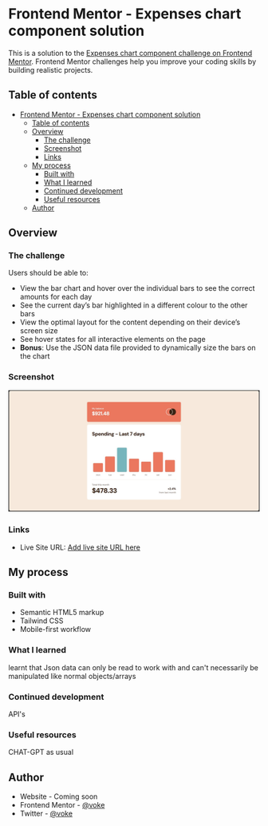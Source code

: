 # Frontend Mentor - Expenses chart component solution

This is a solution to the [Expenses chart component challenge on Frontend Mentor](https://www.frontendmentor.io/challenges/expenses-chart-component-e7yJBUdjwt). Frontend Mentor challenges help you improve your coding skills by building realistic projects. 

## Table of contents

- [Frontend Mentor - Expenses chart component solution](#frontend-mentor---expenses-chart-component-solution)
  - [Table of contents](#table-of-contents)
  - [Overview](#overview)
    - [The challenge](#the-challenge)
    - [Screenshot](#screenshot)
    - [Links](#links)
  - [My process](#my-process)
    - [Built with](#built-with)
    - [What I learned](#what-i-learned)
    - [Continued development](#continued-development)
    - [Useful resources](#useful-resources)
  - [Author](#author)


## Overview

### The challenge

Users should be able to:

- View the bar chart and hover over the individual bars to see the correct amounts for each day
- See the current day’s bar highlighted in a different colour to the other bars
- View the optimal layout for the content depending on their device’s screen size
- See hover states for all interactive elements on the page
- **Bonus**: Use the JSON data file provided to dynamically size the bars on the chart

### Screenshot

![](./images/graph-p.jpg)

### Links

- Live Site URL: [Add live site URL here](https://your-live-site-url.com)

## My process

### Built with

- Semantic HTML5 markup
- Tailwind CSS
- Mobile-first workflow


### What I learned

learnt that Json data can only be read to work with and can't necessarily be manipulated like normal objects/arrays

### Continued development

API's


### Useful resources

CHAT-GPT as usual

## Author

- Website - Coming soon
- Frontend Mentor - [@voke](https://www.frontendmentor.io/profile/vo-ke)
- Twitter - [@voke](https://www.twitter.com/variant_vee)



